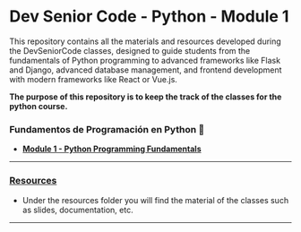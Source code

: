 # Dev Senior Code - Python - Module 1

This repository contains all the materials and resources developed during the DevSeniorCode classes, designed to guide students from the fundamentals of Python programming to advanced frameworks like Flask and Django, advanced database management, and frontend development with modern frameworks like React or Vue.js.

**The purpose of this repository is to keep the track of the classes for the python course.**

### Fundamentos de Programación en Python 🐍

- [**Module 1 - Python Programming Fundamentals**](./modules/module1/)
---

### [Resources](./resources/)
- Under the resources folder you will find the material of the classes such as slides, documentation, etc.

---

